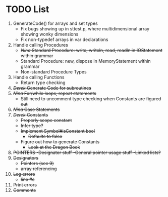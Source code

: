 # TODO List

1. GenerateCode() for arrays and set types
    - Fix bugs showing up in sttest.p, where multidimensional array showing wonky dimensions
	- Fix non-typedef arrays in var declarations 
2. Handle calling Procedures
	- <s> _Nina_ Standard Procedure: write, writeln, read, readln in IOStatement within grammar </s>
	- Standard Procedure: new, dispose in MemoryStatement within grammar
	- Non-standard Procedure Types
3. Handle calling Functions
	- Return type checking
4. <s>_Derek_ Generate Code for subroutines<s>
5. <s>_Nina_ For/while loops, repeat statements</s> 
	- Still need to uncomment type checking when Constants are figured out
6. <s>_Nina_ Case Statements</s>
7. _Derek_ Constants
	- Properly scope constant
	- Infer type?
    - Implement Symbol#isConstant bool
        - Defaults to false
    - Figure out how to generate Constants
        - Look at the Dragon Book
8. POINTERS
	-Designator stuff
	-General pointer usage stuff
	-Linked lists?
9. Designators 
	- Pointers (see 9)
	- array referencing      
10. Log errors
	- line #s
11. Print errors
12. Comments
